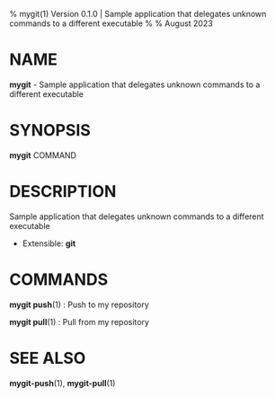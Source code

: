 % mygit(1) Version 0.1.0 | Sample application that delegates unknown commands to a different executable
% 
% August 2023

NAME
==================================================

**mygit** - Sample application that delegates unknown commands to a different executable

SYNOPSIS
==================================================

**mygit** COMMAND

DESCRIPTION
==================================================

Sample application that delegates unknown commands to a different executable

- Extensible: **git**

COMMANDS
==================================================

**mygit push**(1)
:    Push to my repository

**mygit pull**(1)
:    Pull from my repository


SEE ALSO
==================================================

**mygit-push**(1), **mygit-pull**(1)


